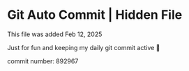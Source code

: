 # Git Auto Commit | Hidden File

This file was added Feb 12, 2025

Just for fun and keeping my daily git commit active 🤪

commit number: 892967
